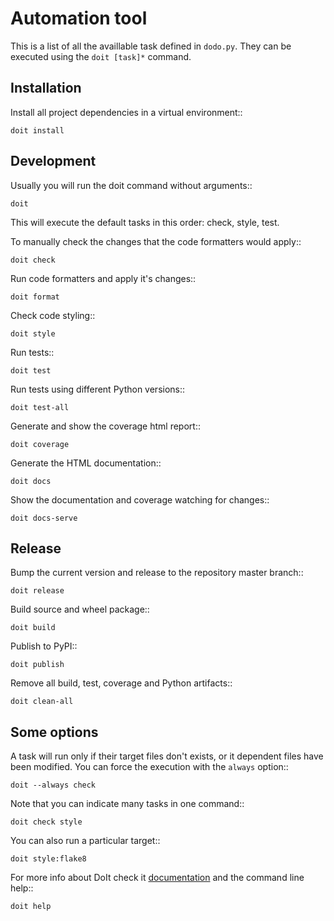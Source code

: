 Automation tool
===============

This is a list of all the availlable task defined in `dodo.py`. They can be executed using the `doit [task]*` command.

Installation
------------

Install all project dependencies in a virtual environment::

    doit install

Development
-----------

Usually you will run the doit command without arguments::

    doit

This will execute the default tasks in this order: check, style, test.

To manually check the changes that the code formatters would apply::

    doit check

Run code formatters and apply it's changes::

    doit format

Check code styling::

    doit style

Run tests::

    doit test

Run tests using different Python versions::

    doit test-all

Generate and show the coverage html report::

    doit coverage

Generate the HTML documentation::

    doit docs

Show the documentation and coverage watching for changes::

    doit docs-serve

Release
-------

Bump the current version and release to the repository master branch::

    doit release

Build source and wheel package::

    doit build

Publish to PyPI::

    doit publish

Remove all build, test, coverage and Python artifacts::

    doit clean-all

Some options
------------

A task will run only if their target files don't exists, or it dependent files have been modified. You can force the execution with the `always` option::

    doit --always check

Note that you can indicate many tasks in one command::

    doit check style

You can also run a particular target::

    doit style:flake8

For more info about DoIt check it [documentation](http://pydoit.org/contents.html) and the command line help::

    doit help
